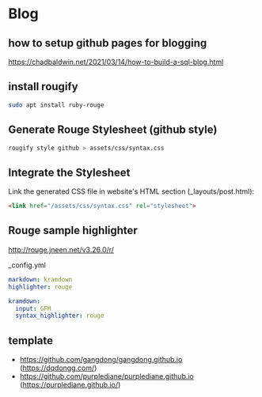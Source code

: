 # Blog

## how to setup github pages for blogging
https://chadbaldwin.net/2021/03/14/how-to-build-a-sql-blog.html

## install rougify
```sh
sudo apt install ruby-rouge
```

## Generate Rouge Stylesheet (github style)
```sh
rougify style github > assets/css/syntax.css
```

## Integrate the Stylesheet
Link the generated CSS file in website's HTML <head> section (_layouts/post.html):
```html
<link href="/assets/css/syntax.css" rel="stylesheet">
```

## Rouge sample highlighter
http://rouge.jneen.net/v3.26.0/r/

_config.yml
```yaml
markdown: kramdown
highlighter: rouge

kramdown:
  input: GFM
  syntax_highlighter: rouge
```

## template
- https://github.com/gangdong/gangdong.github.io (https://dqdongg.com/)
- https://github.com/purplediane/purplediane.github.io (https://purplediane.github.io/)
